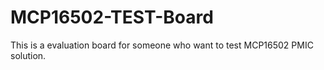 # MCP16502-TEST-Board
This is a evaluation board for someone who want to test MCP16502 PMIC solution.
